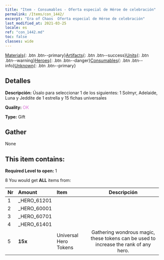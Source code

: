 ```yaml
---
title: "Item - Consumables - Oferta especial de Héroe de celebración"
permalink: /Items/con_1442/
excerpt: "Era of Chaos  Oferta especial de Héroe de celebración"
last_modified_at: 2021-03-25
locale: es
ref: "con_1442.md"
toc: false
classes: wide
---
```

 [Materials](/es/Items/){: .btn .btn--primary}[Artifacts](/es/Items/Artifacts/){: .btn .btn--success}[Units](/es/Items/Units/){: .btn .btn--warning}[Heroes](/es/Items/Heroes/){: .btn .btn--danger}[Consumables](/es/Items/Consumables/){: .btn .btn--info}[Unknown](/es/Items/Unknown/){: .btn .btn--primary}

## Detalles
 **Descripción:** Úsalo para seleccionar 1 de los siguientes: 1 Solmyr, Adelaide, Luna y Jeddite de 1 estrella y 15 fichas universales

 **Quality:** <span style="color: #DA70D6">OK</span>

 **Type:** Gift

## Gather

  None

## This item contains:

 **Required Level to open:** 1

 8 You would get **ALL** items  from:

  | Nr | Amount |     Item    | Descripción |
  |:---|:-------|:------------|:-----------:|
  | 1 | _HERO_61201 | 
  | 2 | _HERO_60001 | 
  | 3 | _HERO_60701 | 
  | 4 | _HERO_61401 | 
  | 5 |  **15x** | Universal Hero Tokens | Gathering wondrous magic, these tokens can be used to increase the rank of any hero.  | 
